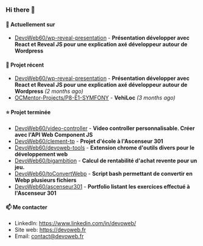 ### Hi there 👋

#### 👷 Actuellement sur 

- [DevoWeb60/wp-reveal-presentation](https://github.com/DevoWeb60/wp-reveal-presentation) - **Présentation développer avec React et Reveal JS pour une explication axé développeur autour de Wordpress**

#### 🌱 Projet récent

- [DevoWeb60/wp-reveal-presentation](https://github.com/DevoWeb60/wp-reveal-presentation) - **Présentation développer avec React et Reveal JS pour une explication axé développeur autour de Wordpress** *(2 months ago)*
- [OCMentor-Projects/P8-E1-SYMFONY](https://github.com/OCMentor-Projects/P8-E1-SYMFONY) - **VehiLoc** *(3 months ago)*

#### ⭐ Projet terminée

- [DevoWeb60/video-controller](https://github.com/DevoWeb60/video-controller) - **Video controller personnalisable. Créer avec l&#39;API Web Component JS**
- [DevoWeb60/clement-tp](https://github.com/DevoWeb60/clement-tp) - **Projet d&#39;école à l&#39;Ascenseur 301**
- [DevoWeb60/devoweb-tools](https://github.com/DevoWeb60/devoweb-tools) - **Extension chrome d&#39;outils divers pour le développement web**
- [DevoWeb60/bigambition](https://github.com/DevoWeb60/bigambition) - **Calcul de rentabilité d&#39;achat revente pour un jeu.**
- [DevoWeb60/toConvertWebp](https://github.com/DevoWeb60/toConvertWebp) - **Script bash permettant de convertir en Webp plusieurs fichiers**
- [DevoWeb60/ascenseur301](https://github.com/DevoWeb60/ascenseur301) - **Portfolio listant les exercices effectué à l&#39;Ascenseur 301**

#### 📫 Me contacter

- LinkedIn: https://www.linkedin.com/in/devoweb/
- Site web: https://devoweb.fr
- Email: contact@devoweb.fr
